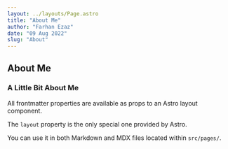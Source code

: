 ```yaml
---
layout: ../layouts/Page.astro
title: "About Me"
author: "Farhan Ezaz"
date: "09 Aug 2022"
slug: "About"
---
```


## About Me

### A Little Bit About Me

All frontmatter properties are available as props to an Astro layout component.

The `layout` property is the only special one provided by Astro.

You can use it in both Markdown and MDX files located within `src/pages/`.
